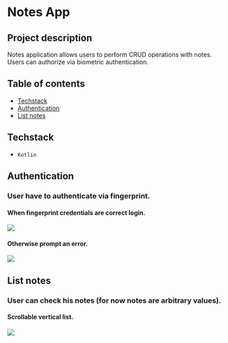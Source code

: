 # Notes App

## Project description

Notes application allows users to perform CRUD operations with notes.
Users can authorize via biometric authentication.

## Table of contents

- [Techstack](#techstack)
- [Authentication](#authentication)
- [List notes](#list-notes)

## Techstack

- `Kotlin`

## Authentication

### User have to authenticate via fingerprint.

#### When fingerprint credentials are correct login.

<img src="https://media.giphy.com/media/mxeQWUG4qGAB3wWQ3f/giphy.gif">

<br />

#### Otherwise prompt an error.

<img src="https://media.giphy.com/media/sVQkxBfwfwoEsKUoCR/giphy.gif">

## List notes

### User can check his notes (for now notes are arbitrary values).

#### Scrollable vertical list.
<img src="https://media.giphy.com/media/RwRw112otv4d0tGnN1/giphy.gif">
